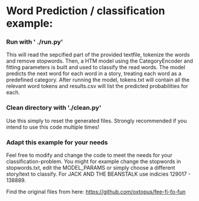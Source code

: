 # Word Prediction / classification example:

### Run with ' ./run.py'

This will read the sepcified part of the provided textfile, tokenize the words and remove stopwords.
Then, a HTM model using the CategoryEncoder and fitting parameters is built and used to classify the read words.
The model predicts the next word for each word in a story, treating each word as a predefined category.
After running the model, tokens.txt will contain all the relevant word tokens and results.csv will list the predicted probabilities for each.

### Clean directory with './clean.py'

Use this simply to reset the generated files.
Strongly recommended if you intend to use this code multiple times!

### Adapt this example for your needs

Feel free to modify and change the code to meet the needs for your classification-problem.
You might for example change the stopwords in stopwords.txt, edit the MODEL_PARAMS or simply choose a different story/text to classify. 
For JACK AND THE BEANSTALK use indicies 129017 - 138889.



Find the original files from here: https://github.com/oxtopus/fee-fi-fo-fun
